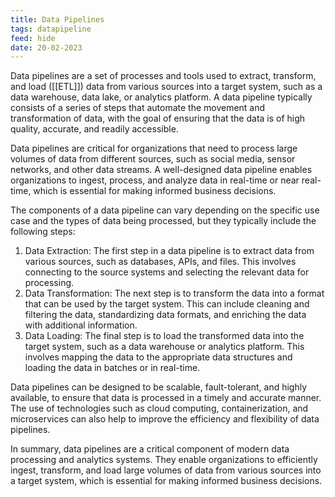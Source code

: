 ```yaml
---
title: Data Pipelines
tags: datapipeline
feed: hide
date: 20-02-2023
---
```


Data pipelines are a set of processes and tools used to extract, transform, and load ([[ETL]]) data from various sources into a target system, such as a data warehouse, data lake, or analytics platform. A data pipeline typically consists of a series of steps that automate the movement and transformation of data, with the goal of ensuring that the data is of high quality, accurate, and readily accessible.

Data pipelines are critical for organizations that need to process large volumes of data from different sources, such as social media, sensor networks, and other data streams. A well-designed data pipeline enables organizations to ingest, process, and analyze data in real-time or near real-time, which is essential for making informed business decisions.

The components of a data pipeline can vary depending on the specific use case and the types of data being processed, but they typically include the following steps:

1.  Data Extraction: The first step in a data pipeline is to extract data from various sources, such as databases, APIs, and files. This involves connecting to the source systems and selecting the relevant data for processing.
2.  Data Transformation: The next step is to transform the data into a format that can be used by the target system. This can include cleaning and filtering the data, standardizing data formats, and enriching the data with additional information.
3.  Data Loading: The final step is to load the transformed data into the target system, such as a data warehouse or analytics platform. This involves mapping the data to the appropriate data structures and loading the data in batches or in real-time.

Data pipelines can be designed to be scalable, fault-tolerant, and highly available, to ensure that data is processed in a timely and accurate manner. The use of technologies such as cloud computing, containerization, and microservices can also help to improve the efficiency and flexibility of data pipelines.

In summary, data pipelines are a critical component of modern data processing and analytics systems. They enable organizations to efficiently ingest, transform, and load large volumes of data from various sources into a target system, which is essential for making informed business decisions.